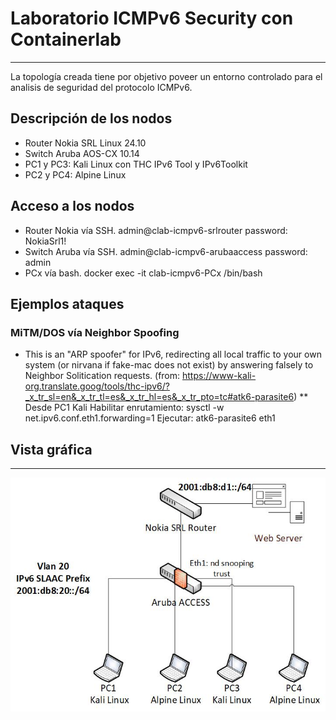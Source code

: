 # Laboratorio ICMPv6 Security con Containerlab
---
La topología creada tiene por objetivo poveer un entorno controlado para el analisis de seguridad del protocolo ICMPv6.
## Descripción de los nodos
* Router Nokia SRL Linux 24.10
* Switch Aruba AOS-CX 10.14
* PC1 y PC3: Kali Linux con THC IPv6 Tool y IPv6Toolkit
* PC2 y PC4: Alpine Linux
## Acceso a los nodos
* Router Nokia vía SSH. admin@clab-icmpv6-srlrouter password: NokiaSrl1!
* Switch Aruba vía SSH. admin@clab-icmpv6-arubaaccess password: admin
* PCx vía bash. docker exec -it clab-icmpv6-PCx /bin/bash
## Ejemplos ataques
### MiTM/DOS vía Neighbor Spoofing
* This is an "ARP spoofer" for IPv6, redirecting all local traffic to your own
system (or nirvana if fake-mac does not exist) by answering falsely to
Neighbor Solitication requests. (from: https://www-kali-org.translate.goog/tools/thc-ipv6/?_x_tr_sl=en&_x_tr_tl=es&_x_tr_hl=es&_x_tr_pto=tc#atk6-parasite6)
** Desde PC1 Kali
  Habilitar enrutamiento: sysctl -w net.ipv6.conf.eth1.forwarding=1
  Ejecutar: atk6-parasite6 eth1
## Vista gráfica
---
![Alt text](images/topoicmpv6.png)

